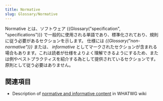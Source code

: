 ```yaml
---
title: Normative
slug: Glossary/Normative
---
```

Normative とは、ソフトウェア {{Glossary("specification", "specifications")}} で一般的に使用される単語であり、標準化されており、規則に従う必要があるセクションを示します。 仕様には _{{Glossary("non-normative")}}_ または、 _informative_ としてマークされたセクションが含まれる場合もあります。これは読者が仕様をよりよく理解できるようにするため、または例やベストプラクティスを紹介する為として提供されているセクションです。原則として従う必要はありません。

## 関連項目

- Description of [normative and informative content](https://wiki.whatwg.org/wiki/Specs/howto#Content) in WHATWG wiki
